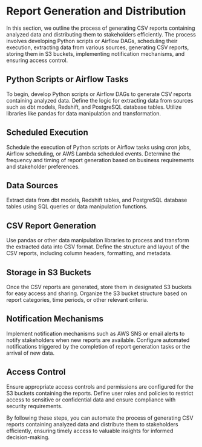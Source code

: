 # Report Generation and Distribution

In this section, we outline the process of generating CSV reports containing analyzed data and distributing them to stakeholders efficiently. The process involves developing Python scripts or Airflow DAGs, scheduling their execution, extracting data from various sources, generating CSV reports, storing them in S3 buckets, implementing notification mechanisms, and ensuring access control.

## Python Scripts or Airflow Tasks

To begin, develop Python scripts or Airflow DAGs to generate CSV reports containing analyzed data. Define the logic for extracting data from sources such as dbt models, Redshift, and PostgreSQL database tables. Utilize libraries like pandas for data manipulation and transformation.

## Scheduled Execution

Schedule the execution of Python scripts or Airflow tasks using cron jobs, Airflow scheduling, or AWS Lambda scheduled events. Determine the frequency and timing of report generation based on business requirements and stakeholder preferences.

## Data Sources

Extract data from dbt models, Redshift tables, and PostgreSQL database tables using SQL queries or data manipulation functions.

## CSV Report Generation

Use pandas or other data manipulation libraries to process and transform the extracted data into CSV format. Define the structure and layout of the CSV reports, including column headers, formatting, and metadata.

## Storage in S3 Buckets

Once the CSV reports are generated, store them in designated S3 buckets for easy access and sharing. Organize the S3 bucket structure based on report categories, time periods, or other relevant criteria.

## Notification Mechanisms

Implement notification mechanisms such as AWS SNS or email alerts to notify stakeholders when new reports are available. Configure automated notifications triggered by the completion of report generation tasks or the arrival of new data.

## Access Control

Ensure appropriate access controls and permissions are configured for the S3 buckets containing the reports. Define user roles and policies to restrict access to sensitive or confidential data and ensure compliance with security requirements.

By following these steps, you can automate the process of generating CSV reports containing analyzed data and distribute them to stakeholders efficiently, ensuring timely access to valuable insights for informed decision-making.

